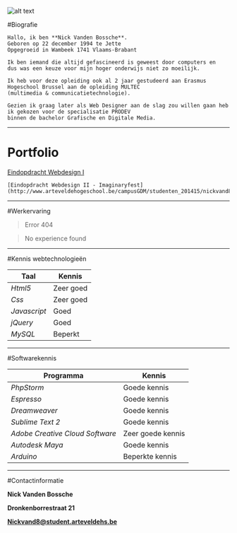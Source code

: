 ![alt text](http://i.imgur.com/QfBdzFN.png "Logo N")

#Biografie

    Hallo, ik ben **Nick Vanden Bossche**. 
    Geboren op 22 december 1994 te Jette
    Opgegroeid in Wambeek 1741 Vlaams-Brabant

    Ik ben iemand die altijd gefascineerd is geweest door computers en 
    dus was een keuze voor mijn hoger onderwijs niet zo moeilijk.
    
    Ik heb voor deze opleiding ook al 2 jaar gestudeerd aan Erasmus Hogeschool Brussel aan de opleiding MULTEC 
    (multimedia & communicatietechnologie). 

    Gezien ik graag later als Web Designer aan de slag zou willen gaan heb ik gekozen voor de specialisatie PRODEV 
    binnen de bachelor Grafische en Digitale Media.
************************************************************************************************************************
# Portfolio

[Eindopdracht Webdesign I](http://www.arteveldehogeschool.be/campusGDM/studenten_201415/nickvand8/webdesign1/examenopdracht/Index.html)

    [Eindopdracht Webdesign II - Imaginaryfest](http://www.arteveldehogeschool.be/campusGDM/studenten_201415/nickvand8/webdesign2/imaginaryfest/site/index.html)
************************************************************************************************************************
#Werkervaring

> Error 404

> No experience found

************************************************************************************************************************
#Kennis webtechnologieën

| Taal | Kennis |
|------|--------|
|*Html5*|Zeer goed|
|*Css*|Zeer goed|
|*Javascript*|Goed|
|*jQuery*|Goed|
|*MySQL*|Beperkt|
************************************************************************************************************************
#Softwarekennis

| Programma | Kennis |
|------------|--------|
|*PhpStorm* | Goede kennis |
|*Espresso* | Goede kennis |
|*Dreamweaver* | Goede kennis |
|*Sublime Text 2* | Goede kennis |
|*Adobe Creative Cloud Software*	| Zeer goede kennis |
|*Autodesk Maya* | Goede kennis |
|*Arduino* | Beperkte kennis |
************************************************************************************************************************
#Contactinformatie

**Nick Vanden Bossche**

**Dronkenborrestraat 21**

**Nickvand8@student.arteveldehs.be**

